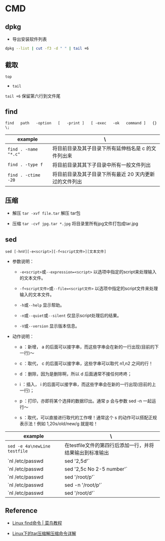 # CMD

## dpkg

- 导出安装软件列表

```sh
dpkg --list | cut -f3 -d " " | tail +6
```

## 截取

`top`
- `tail`

`tail +6` 保留第六行到文件尾

## find

`find   path   -option   [   -print ]   [ -exec   -ok   command ]   {} \;`

example | \
-|-
`find . -name "*.c"` | 将目前目录及其子目录下所有延伸档名是 c 的文件列出来
`find . -type f` | 将目前目录其其下子目录中所有一般文件列出
`find . -ctime -20` | 将目前目录及其子目录下所有最近 20 天内更新过的文件列出

## 压缩

- 解压
  `tar -xvf file.tar`
  解压 tar包

- 压缩
  `tar -cvf jpg.tar *.jpg`
  将目录里所有jpg文件打包成tar.jpg

## sed

`sed [-hnV][-e<script>][-f<script文件>][文本文件]`

- 参数说明：

    - `-e<script>`或`--expression=<script>` 以选项中指定的script来处理输入的文本文件。

    - `-f<script文件>`或`--file=<script文件>` 以选项中指定的script文件来处理输入的文本文件。

    - `-h`或`--help` 显示帮助。

    - `-n`或`--quiet`或`--silent` 仅显示script处理后的结果。

    - `-V`或`--version` 显示版本信息。

- 动作说明：

    - a ：新增， a 的后面可以接字串，而这些字串会在新的一行出现(目前的下一行)～

    - c ：取代， c 的后面可以接字串，这些字串可以取代 n1,n2 之间的行！

    - d ：删除，因为是删除啊，所以 d 后面通常不接任何咚咚；

    - i ：插入， i 的后面可以接字串，而这些字串会在新的一行出现(目前的上一行)；

    - p ：打印，亦即将某个选择的数据印出。通常 p 会与参数 sed -n 一起运行～

    - s ：取代，可以直接进行取代的工作哩！通常这个 s 的动作可以搭配正规表示法！例如 1,20s/old/new/g 就是啦！

example | \
-|-
`sed -e 4a\newLine testfile` | 在testfile文件的第四行后添加一行，并将结果输出到标准输出
`nl /etc/passwd | sed '2,5d'` | 将 /etc/passwd 的内容列出并且列印行号，同时，请将第 2~5 行删除
`nl /etc/passwd | sed '2,5c No 2-5 number'` | 将第2-5行的内容取代成为『No 2-5 number』
`nl /etc/passwd | sed '/root/p'` | 搜索 /etc/passwd有root关键字的行
`nl /etc/passwd | sed -n '/root/p'` | 使用-n的时候将只打印包含模板的行
`nl /etc/passwd | sed  '/root/d'` | 删除/etc/passwd所有包含root的行，其他行输出

## Reference

- [Linux find命令 | 菜鸟教程](http://www.runoob.com/linux/linux-comm-find.html)

- [Linux下的tar压缩解压缩命令详解](
https://www.cnblogs.com/manong--/p/8012324.html)